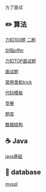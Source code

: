 为了面试

## :pencil2: 算法

[力扣100题](https://github.com/zyxhzsh/For-the-interview/blob/master/algorithm/leetcode100.md) [二刷](https://github.com/zyxhzsh/For-the-interview/blob/master/algorithm/todo.md)

[剑指offer](https://github.com/zyxhzsh/For-the-interview/blob/master/algorithm/剑指offer.md)

[力扣TOP面试题](https://github.com/zyxhzsh/For-the-interview/blob/master/algorithm/力扣TOP面试题.md)

[面试题](https://github.com/zyxhzsh/For-the-interview/blob/master/algorithm/面试题.md)

[常用类和trick](https://github.com/zyxhzsh/For-the-interview/blob/master/algorithm/常用类和trick.md)

[代码模板](https://github.com/zyxhzsh/For-the-interview/blob/master/algorithm/代码模板.md)

[竞赛](https://github.com/zyxhzsh/For-the-interview/blob/master/algorithm/leetcode周赛.md)

[题库](https://github.com/zyxhzsh/For-the-interview/blob/master/algorithm/题库.md)

[数据结构](https://github.com/zyxhzsh/For-the-interview/blob/master/algorithm/数据结构.md)

## :coffee: Java

[java基础](https://github.com/GrowTowardsSunlight/For-the-interview/blob/master/java/java基础.md)

[//]: [笔试题](https://github.com/GrowTowardsSunlight/For-the-interview/blob/master/java/笔试题.md)

## :tea: database

[mysql](https://github.com/GrowTowardsSunlight/For-the-interview/blob/master/database/readme.md)
